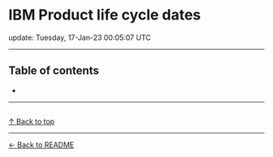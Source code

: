 # IBM Product life cycle dates

update: Tuesday, 17-Jan-23 00:05:07 UTC

---

## Table of contents


- [](#)


---





## 

[]()









[↑ Back to top](#table-of-contents)

---



[← Back to README](./README.md)